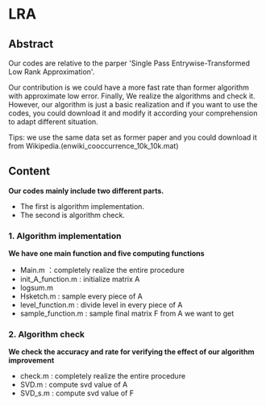 # LRA
## Abstract
Our codes are relative to the parper 'Single Pass Entrywise-Transformed Low Rank Approximation'.    

Our contribution is we could have a more fast rate than former algorithm with approximate low error. Finally, We realize the algorithms and check it.
However, our algorithm is just a basic realization and if you want to use the codes, you could download it and modify it according your comprehension to adapt different situation.


Tips: we use the same data set as former paper and you could download it from Wikipedia.(enwiki_cooccurrence_10k_10k.mat)
## Content
**Our codes mainly include two different parts.**
* The first is algorithm implementation.
* The second is algorithm check. 


### 1. Algorithm implementation
**We have one main function and five computing functions**
* Main.m ：completely realize the entire procedure
* init_A_function.m : initialize matrix A
* logsum.m
* Hsketch.m : sample every piece of A
* level_function.m : divide level in every piece of A
* sample_function.m : sample final matrix F from A we want to get

### 2. Algorithm check
**We check the accuracy and rate for verifying the effect of our algorithm improvement**
* check.m : completely realize the entire procedure
* SVD.m : compute svd value of A
* SVD_s.m : compute svd value of F
